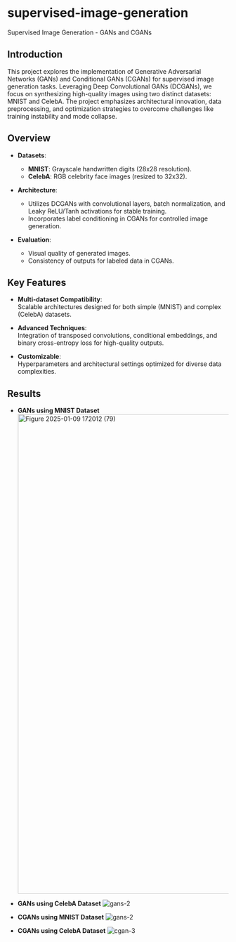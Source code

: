 # supervised-image-generation
Supervised Image Generation - GANs and CGANs

## Introduction
This project explores the implementation of Generative Adversarial Networks (GANs) and Conditional GANs (CGANs) for supervised image generation tasks. Leveraging Deep Convolutional GANs (DCGANs), we focus on synthesizing high-quality images using two distinct datasets: MNIST and CelebA. The project emphasizes architectural innovation, data preprocessing, and optimization strategies to overcome challenges like training instability and mode collapse.

## Overview
- **Datasets**:  
  - **MNIST**: Grayscale handwritten digits (28x28 resolution).  
  - **CelebA**: RGB celebrity face images (resized to 32x32).  

- **Architecture**:  
  - Utilizes DCGANs with convolutional layers, batch normalization, and Leaky ReLU/Tanh activations for stable training.  
  - Incorporates label conditioning in CGANs for controlled image generation.

- **Evaluation**:  
  - Visual quality of generated images.  
  - Consistency of outputs for labeled data in CGANs.  

## Key Features
- **Multi-dataset Compatibility**:  
  Scalable architectures designed for both simple (MNIST) and complex (CelebA) datasets.  

- **Advanced Techniques**:  
  Integration of transposed convolutions, conditional embeddings, and binary cross-entropy loss for high-quality outputs.  

- **Customizable**:  
  Hyperparameters and architectural settings optimized for diverse data complexities.

## Results
 - **GANs using MNIST Dataset**
   <img width="1092" alt="Figure 2025-01-09 172012 (79)" src="https://github.com/user-attachments/assets/3c220073-14d3-4e32-971e-00fb6a4adae2" />

- **GANs using CelebA Dataset**
  ![gans-2](https://github.com/user-attachments/assets/8bb3403e-ddf7-41d2-ab93-cdb49839b909)

- **CGANs using MNIST Dataset**
  ![gans-2](https://github.com/user-attachments/assets/ca15014d-1258-4df2-8939-42b1b0a23214)

- **CGANs using CelebA Dataset**
  ![cgan-3](https://github.com/user-attachments/assets/981ecdb6-39d4-449c-b12a-cc2485528b96)
